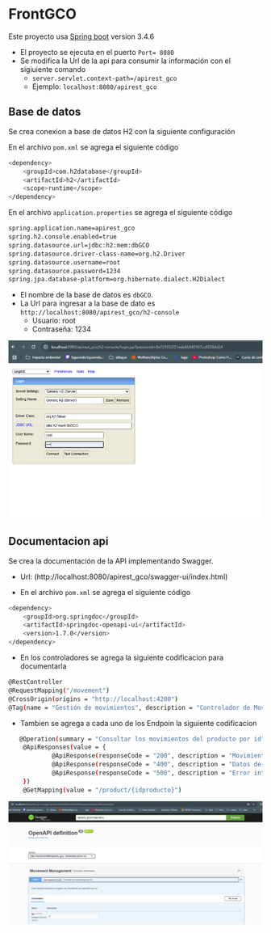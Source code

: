 # FrontGCO

Este proyecto usa [Spring boot](https://spring.io/projects/spring-boot) version 3.4.6

* El proyecto se ejecuta en el puerto `Port= 8080`
* Se modifica la Url de la api para consumir la información con el sigiuiente comando   
    * `server.servlet.context-path=/apirest_gco`
    * Ejemplo: `localhost:8080/apirest_gco`

## Base de datos

Se crea conexion a base de datos H2 con la siguiente configuración

En el archivo `pom.xml` se agrega el siguiente código
```bash
<dependency>
    <groupId>com.h2database</groupId>
    <artifactId>h2</artifactId>
    <scope>runtime</scope>
</dependency>
```
En el archivo `application.properties` se agrega el siguiente código
```bash
spring.application.name=apirest_gco
spring.h2.console.enabled=true
spring.datasource.url=jdbc:h2:mem:dbGCO
spring.datasource.driver-class-name=org.h2.Driver
spring.datasource.username=root
spring.datasource.password=1234
spring.jpa.database-platform=org.hibernate.dialect.H2Dialect
```


* El nombre de la base de datos es  `dbGCO`.
* La Url para ingresar a la base de dato es `http://localhost:8080/apirest_gco/h2-console`
    * Usuario: root
    * Contraseña: 1234

![BD](src/main/resources/imagenes/BD1.png)

## Documentacion api


Se crea la documentación de la API implementando Swagger.
* Url: (http://localhost:8080/apirest_gco/swagger-ui/index.html)

* En el archivo `pom.xml` se agrega el siguiente código
```bash
<dependency>
    <groupId>org.springdoc</groupId>
    <artifactId>springdoc-openapi-ui</artifactId>
    <version>1.7.0</version> 
</dependency>
```

* En los controladores se agrega la siguiente codificacion para documentarla 
```bash
@RestController
@RequestMapping("/movement")
@CrossOrigin(origins = "http://localhost:4200")
@Tag(name = "Gestión de movimientos", description = "Controlador de Movimientos")
```
* Tambien se agrega a cada uno de los Endpoin la siguiente codificacion
```bash
   @Operation(summary = "Consultar los movimientos del producto por id", description = "Este endpoint devuelve los registro de movimiento de un producto en especifico por id")
    @ApiResponses(value = {
            @ApiResponse(responseCode = "200", description = "Movimiento consultado", content = @Content(schema = @Schema(implementation = ProductsModel.class))),
            @ApiResponse(responseCode = "400", description = "Datos de solicitud no válidos", content = @Content(schema = @Schema())),
            @ApiResponse(responseCode = "500", description = "Error interno del servidor")
    })
    @GetMapping(value = "/product/{idproducto}")
```
![API](src/main/resources/imagenes/API.png)
